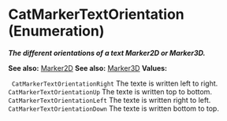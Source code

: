 # CatMarkerTextOrientation (Enumeration)

**_The different orientations of a text Marker2D or Marker3D._**

**See also:**      [Marker2D](../NavigatorInterfaces/interface_Marker2D_12072.md) **See also:**      [Marker3D](../NavigatorInterfaces/interface_Marker3D_12094.md) **Values:**

` CatMarkerTextOrientationRight`      The texte is written left to right.
` CatMarkerTextOrientationUp`      The texte is written top to bottom.
` CatMarkerTextOrientationLeft`      The texte is written right to left.
` CatMarkerTextOrientationDown`      The texte is written bottom to top.